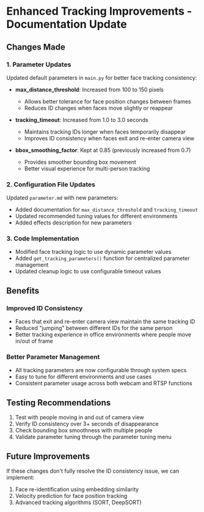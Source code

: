 # Enhanced Tracking Improvements - Documentation Update

## Changes Made

### 1. Parameter Updates
Updated default parameters in `main.py` for better face tracking consistency:

- **max_distance_threshold**: Increased from 100 to 150 pixels
  - Allows better tolerance for face position changes between frames
  - Reduces ID changes when faces move slightly or reappear

- **tracking_timeout**: Increased from 1.0 to 3.0 seconds
  - Maintains tracking IDs longer when faces temporarily disappear
  - Improves ID consistency when faces exit and re-enter camera view

- **bbox_smoothing_factor**: Kept at 0.85 (previously increased from 0.7)
  - Provides smoother bounding box movement
  - Better visual experience for multi-person tracking

### 2. Configuration File Updates
Updated `parameter.md` with new parameters:
- Added documentation for `max_distance_threshold` and `tracking_timeout`
- Updated recommended tuning values for different environments
- Added effects description for new parameters

### 3. Code Implementation
- Modified face tracking logic to use dynamic parameter values
- Added `get_tracking_parameters()` function for centralized parameter management
- Updated cleanup logic to use configurable timeout values

## Benefits

### Improved ID Consistency
- Faces that exit and re-enter camera view maintain the same tracking ID
- Reduced "jumping" between different IDs for the same person
- Better tracking experience in office environments where people move in/out of frame

### Better Parameter Management
- All tracking parameters are now configurable through system specs
- Easy to tune for different environments and use cases
- Consistent parameter usage across both webcam and RTSP functions

## Testing Recommendations

1. Test with people moving in and out of camera view
2. Verify ID consistency over 3+ seconds of disappearance
3. Check bounding box smoothness with multiple people
4. Validate parameter tuning through the parameter tuning menu

## Future Improvements

If these changes don't fully resolve the ID consistency issue, we can implement:
1. Face re-identification using embedding similarity
2. Velocity prediction for face position tracking
3. Advanced tracking algorithms (SORT, DeepSORT)